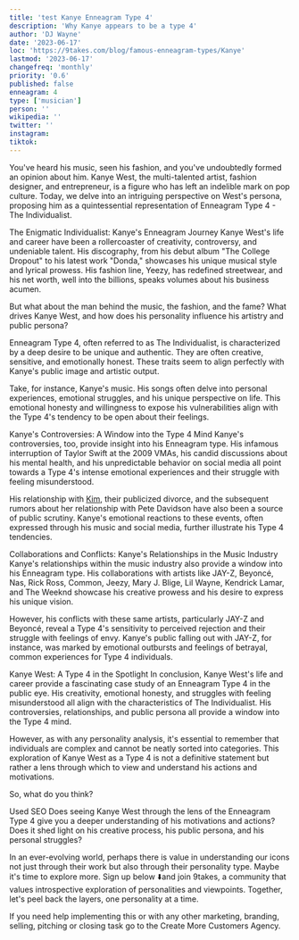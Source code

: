 ```yaml
---
title: 'test Kanye Enneagram Type 4'
description: 'Why Kanye appears to be a type 4'
author: 'DJ Wayne'
date: '2023-06-17'
loc: 'https://9takes.com/blog/famous-enneagram-types/Kanye'
lastmod: '2023-06-17'
changefreq: 'monthly'
priority: '0.6'
published: false
enneagram: 4
type: ['musician']
person: ''
wikipedia: ''
twitter: ''
instagram:
tiktok:
---
```


You've heard his music, seen his fashion, and you've undoubtedly formed an opinion about him. Kanye West, the multi-talented artist, fashion designer, and entrepreneur, is a figure who has left an indelible mark on pop culture. Today, we delve into an intriguing perspective on West's persona, proposing him as a quintessential representation of Enneagram Type 4 - The Individualist.

The Enigmatic Individualist: Kanye's Enneagram Journey
Kanye West's life and career have been a rollercoaster of creativity, controversy, and undeniable talent. His discography, from his debut album "The College Dropout" to his latest work "Donda," showcases his unique musical style and lyrical prowess. His fashion line, Yeezy, has redefined streetwear, and his net worth, well into the billions, speaks volumes about his business acumen.

But what about the man behind the music, the fashion, and the fame? What drives Kanye West, and how does his personality influence his artistry and public persona?

Enneagram Type 4, often referred to as The Individualist, is characterized by a deep desire to be unique and authentic. They are often creative, sensitive, and emotionally honest. These traits seem to align perfectly with Kanye's public image and artistic output.

Take, for instance, Kanye's music. His songs often delve into personal experiences, emotional struggles, and his unique perspective on life. This emotional honesty and willingness to expose his vulnerabilities align with the Type 4's tendency to be open about their feelings.

Kanye's Controversies: A Window into the Type 4 Mind
Kanye's controversies, too, provide insight into his Enneagram type. His infamous interruption of Taylor Swift at the 2009 VMAs, his candid discussions about his mental health, and his unpredictable behavior on social media all point towards a Type 4's intense emotional experiences and their struggle with feeling misunderstood.

His relationship with <a href="/blog/famous-enneagram-types/Kim-Kardashian">Kim</a>, their publicized divorce, and the subsequent rumors about her relationship with Pete Davidson have also been a source of public scrutiny. Kanye's emotional reactions to these events, often expressed through his music and social media, further illustrate his Type 4 tendencies.

Collaborations and Conflicts: Kanye's Relationships in the Music Industry
Kanye's relationships within the music industry also provide a window into his Enneagram type. His collaborations with artists like JAY-Z, Beyoncé, Nas, Rick Ross, Common, Jeezy, Mary J. Blige, Lil Wayne, Kendrick Lamar, and The Weeknd showcase his creative prowess and his desire to express his unique vision.

However, his conflicts with these same artists, particularly JAY-Z and Beyoncé, reveal a Type 4's sensitivity to perceived rejection and their struggle with feelings of envy. Kanye's public falling out with JAY-Z, for instance, was marked by emotional outbursts and feelings of betrayal, common experiences for Type 4 individuals.

Kanye West: A Type 4 in the Spotlight
In conclusion, Kanye West's life and career provide a fascinating case study of an Enneagram Type 4 in the public eye. His creativity, emotional honesty, and struggles with feeling misunderstood all align with the characteristics of The Individualist. His controversies, relationships, and public persona all provide a window into the Type 4 mind.

However, as with any personality analysis, it's essential to remember that individuals are complex and cannot be neatly sorted into categories. This exploration of Kanye West as a Type 4 is not a definitive statement but rather a lens through which to view and understand his actions and motivations.

So, what do you think?

Used SEO
Does seeing Kanye West through the lens of the Enneagram Type 4 give you a deeper understanding of his motivations and actions? Does it shed light on his creative process, his public persona, and his personal struggles?

In an ever-evolving world, perhaps there is value in understanding our icons not just through their work but also through their personality type. Maybe it's time to explore more. Sign up below ⬇️and join 9takes, a community that values introspective exploration of personalities and viewpoints. Together, let's peel back the layers, one personality at a time.

If you need help implementing this or with any other marketing, branding, selling, pitching or closing task go to the Create More Customers Agency.
